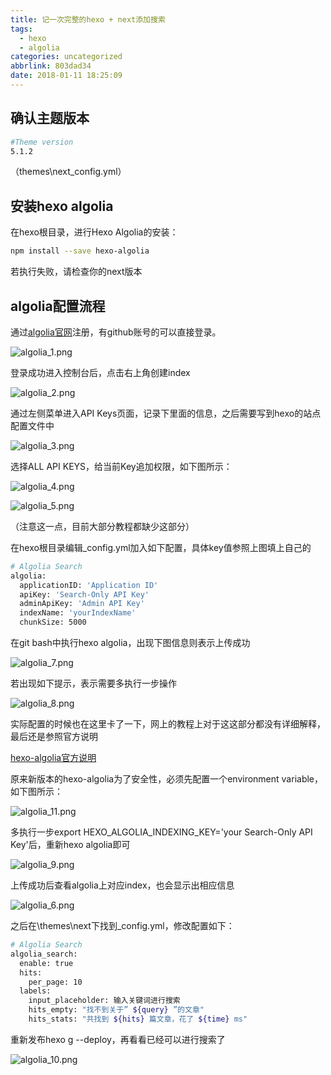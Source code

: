 ```yaml
---
title: 记一次完整的hexo + next添加搜索
tags:
  - hexo
  - algolia
categories: uncategorized
abbrlink: 803dad34
date: 2018-01-11 18:25:09
---
```


## 确认主题版本

``` bash
#Theme version
5.1.2
```

（themes\next\_config.yml）

## 安装hexo algolia

在hexo根目录，进行Hexo Algolia的安装：

``` bash
npm install --save hexo-algolia
```

若执行失败，请检查你的next版本

## algolia配置流程
通过[algolia官网](https://www.algolia.com/users/sign_up)注册，有github账号的可以直接登录。

![algolia_1.png](/upload/algolia/algolia_1.png)

登录成功进入控制台后，点击右上角创建index

![algolia_2.png](/upload/algolia/algolia_2.png)

通过左侧菜单进入API Keys页面，记录下里面的信息，之后需要写到hexo的站点配置文件中

![algolia_3.png](/upload/algolia/algolia_3.png)

选择ALL API KEYS，给当前Key追加权限，如下图所示：

![algolia_4.png](/upload/algolia/algolia_4.png)

![algolia_5.png](/upload/algolia/algolia_5.png)

（注意这一点，目前大部分教程都缺少这部分）

<!--more-->

在hexo根目录编辑_config.yml加入如下配置，具体key值参照上图填上自己的

``` bash
# Algolia Search
algolia:
  applicationID: 'Application ID'
  apiKey: 'Search-Only API Key'
  adminApiKey: 'Admin API Key'
  indexName: 'yourIndexName'
  chunkSize: 5000
```

在git bash中执行hexo algolia，出现下图信息则表示上传成功

![algolia_7.png](/upload/algolia/algolia_7.png)

若出现如下提示，表示需要多执行一步操作

![algolia_8.png](/upload/algolia/algolia_8.png)

实际配置的时候也在这里卡了一下，网上的教程上对于这这部分都没有详细解释，最后还是参照官方说明

[hexo-algolia官方说明](https://www.npmjs.com/package/hexo-algolia#security-concerns)

原来新版本的hexo-algolia为了安全性，必须先配置一个environment variable，如下图所示：

![algolia_11.png](/upload/algolia/algolia_11.png)

多执行一步export HEXO_ALGOLIA_INDEXING_KEY='your Search-Only API Key'后，重新hexo algolia即可

![algolia_9.png](/upload/algolia/algolia_9.png)

上传成功后查看algolia上对应index，也会显示出相应信息

![algolia_6.png](/upload/algolia/algolia_6.png)

之后在\themes\next下找到_config.yml，修改配置如下：

``` bash
# Algolia Search
algolia_search:
  enable: true
  hits:
    per_page: 10
  labels:
    input_placeholder: 输入关键词进行搜索
    hits_empty: "找不到关于” ${query} ”的文章"
    hits_stats: "共找到 ${hits} 篇文章，花了 ${time} ms"
```

重新发布hexo g --deploy，再看看已经可以进行搜索了

![algolia_10.png](/upload/algolia/algolia_10.png)